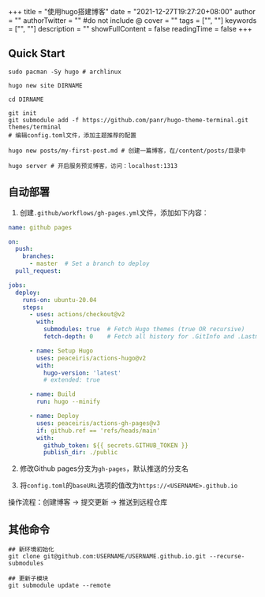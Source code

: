 +++
title = "使用hugo搭建博客"
date = "2021-12-27T19:27:20+08:00"
author = ""
authorTwitter = "" #do not include @
cover = ""
tags = ["", ""]
keywords = ["", ""]
description = ""
showFullContent = false
readingTime = false
+++

## Quick Start

```shell
sudo pacman -Sy hugo # archlinux

hugo new site DIRNAME

cd DIRNAME

git init
git submodule add -f https://github.com/panr/hugo-theme-terminal.git themes/terminal
# 编辑config.toml文件，添加主题推荐的配置

hugo new posts/my-first-post.md # 创建一篇博客，在/content/posts/目录中

hugo server # 开启服务预览博客，访问：localhost:1313
```

## 自动部署

1. 创建`.github/workflows/gh-pages.yml`文件，添加如下内容：

```yaml
name: github pages

on:
  push:
    branches:
      - master  # Set a branch to deploy
  pull_request:

jobs:
  deploy:
    runs-on: ubuntu-20.04
    steps:
      - uses: actions/checkout@v2
        with:
          submodules: true  # Fetch Hugo themes (true OR recursive)
          fetch-depth: 0    # Fetch all history for .GitInfo and .Lastmod

      - name: Setup Hugo
        uses: peaceiris/actions-hugo@v2
        with:
          hugo-version: 'latest'
          # extended: true

      - name: Build
        run: hugo --minify

      - name: Deploy
        uses: peaceiris/actions-gh-pages@v3
        if: github.ref == 'refs/heads/main'
        with:
          github_token: ${{ secrets.GITHUB_TOKEN }}
          publish_dir: ./public
```

2. 修改Github pages分支为`gh-pages`，默认推送的分支名

3. 将`config.toml`的`baseURL`选项的值改为`https://<USERNAME>.github.io`

操作流程：创建博客 -> 提交更新 -> 推送到远程仓库

## 其他命令

```shell
## 新环境初始化
git clone git@github.com:USERNAME/USERNAME.github.io.git --recurse-submodules

## 更新子模块
git submodule update --remote
```
